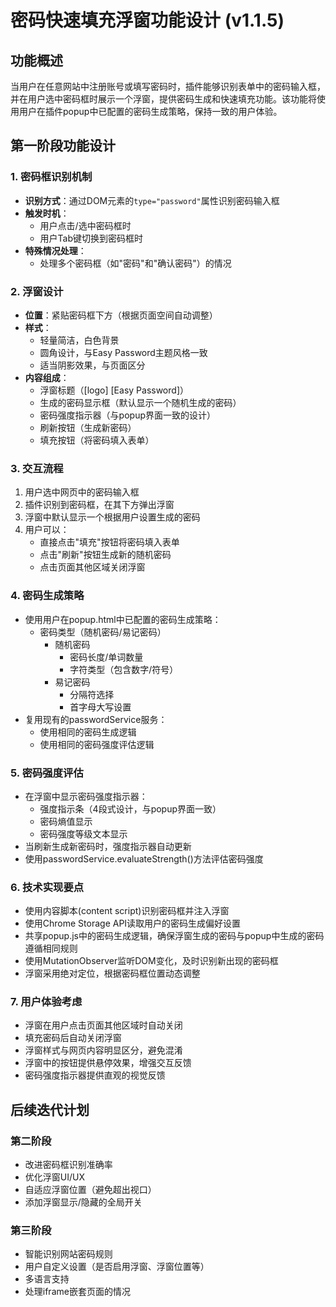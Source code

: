 # 密码快速填充浮窗功能设计 (v1.1.5)

## 功能概述

当用户在任意网站中注册账号或填写密码时，插件能够识别表单中的密码输入框，并在用户选中密码框时展示一个浮窗，提供密码生成和快速填充功能。该功能将使用用户在插件popup中已配置的密码生成策略，保持一致的用户体验。

## 第一阶段功能设计

### 1. 密码框识别机制

- **识别方式**：通过DOM元素的`type="password"`属性识别密码输入框
- **触发时机**：
  - 用户点击/选中密码框时
  - 用户Tab键切换到密码框时
- **特殊情况处理**：
  - 处理多个密码框（如"密码"和"确认密码"）的情况

### 2. 浮窗设计

- **位置**：紧贴密码框下方（根据页面空间自动调整）
- **样式**：
  - 轻量简洁，白色背景
  - 圆角设计，与Easy Password主题风格一致
  - 适当阴影效果，与页面区分
- **内容组成**：
  - 浮窗标题（[logo] [Easy Password]）
  - 生成的密码显示框（默认显示一个随机生成的密码）
  - 密码强度指示器（与popup界面一致的设计）
  - 刷新按钮（生成新密码）
  - 填充按钮（将密码填入表单）

### 3. 交互流程

1. 用户选中网页中的密码输入框
2. 插件识别到密码框，在其下方弹出浮窗
3. 浮窗中默认显示一个根据用户设置生成的密码
4. 用户可以：
   - 直接点击"填充"按钮将密码填入表单
   - 点击"刷新"按钮生成新的随机密码
   - 点击页面其他区域关闭浮窗

### 4. 密码生成策略

- 使用用户在popup.html中已配置的密码生成策略：
  - 密码类型（随机密码/易记密码）
    - 随机密码
      - 密码长度/单词数量
      - 字符类型（包含数字/符号）
    - 易记密码
      - 分隔符选择
      - 首字母大写设置
- 复用现有的passwordService服务：
  - 使用相同的密码生成逻辑
  - 使用相同的密码强度评估逻辑

### 5. 密码强度评估

- 在浮窗中显示密码强度指示器：
  - 强度指示条（4段式设计，与popup界面一致）
  - 密码熵值显示
  - 密码强度等级文本显示
- 当刷新生成新密码时，强度指示器自动更新
- 使用passwordService.evaluateStrength()方法评估密码强度

### 6. 技术实现要点

- 使用内容脚本(content script)识别密码框并注入浮窗
- 使用Chrome Storage API读取用户的密码生成偏好设置
- 共享popup.js中的密码生成逻辑，确保浮窗生成的密码与popup中生成的密码遵循相同规则
- 使用MutationObserver监听DOM变化，及时识别新出现的密码框
- 浮窗采用绝对定位，根据密码框位置动态调整

### 7. 用户体验考虑

- 浮窗在用户点击页面其他区域时自动关闭
- 填充密码后自动关闭浮窗
- 浮窗样式与网页内容明显区分，避免混淆
- 浮窗中的按钮提供悬停效果，增强交互反馈
- 密码强度指示器提供直观的视觉反馈

## 后续迭代计划

### 第二阶段
- 改进密码框识别准确率
- 优化浮窗UI/UX
- 自适应浮窗位置（避免超出视口）
- 添加浮窗显示/隐藏的全局开关

### 第三阶段
- 智能识别网站密码规则
- 用户自定义设置（是否启用浮窗、浮窗位置等）
- 多语言支持
- 处理iframe嵌套页面的情况